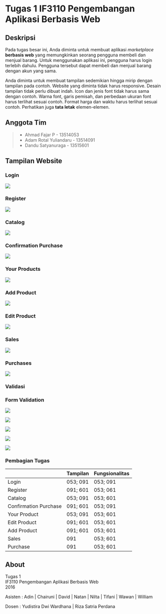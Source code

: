 # Tugas 1 IF3110 Pengembangan Aplikasi Berbasis Web

## Deskripsi

Pada tugas besar ini, Anda diminta untuk membuat aplikasi *marketplace* **berbasis web** yang memungkinkan seorang pengguna membeli dan menjual barang. Untuk menggunakan aplikasi ini, pengguna harus login terlebih dahulu. Pengguna tersebut dapat membeli dan menjual barang dengan akun yang sama.

Anda diminta untuk membuat tampilan sedemikian hingga mirip dengan tampilan pada contoh. Website yang diminta tidak harus responsive. Desain tampilan tidak perlu dibuat indah. Icon dan jenis font tidak harus sama dengan contoh. Warna font, garis pemisah, dan perbedaan ukuran font harus terlihat sesuai contoh. Format harga dan waktu harus terlihat sesuai contoh. Perhatikan juga **tata letak** elemen-elemen.

## Anggota Tim
> * Ahmad Fajar P - 13514053 <br>
> * Adam Rotal Yuliandaru - 13514091 <br>
> * Dandu Satyanuraga - 13515601


## Tampilan Website

### Login

![](mocks/login.png)

### Register

![](mocks/registrasi.png)

### Catalog

![](mocks/catalog.png)

### Confirmation Purchase

![](mocks/confirmation_purchase.png)

### Your Products

![](mocks/your_product.png)

### Add Product

![](mocks/add_product.png)

### Edit Product

![](mocks/update_product.png)

### Sales

![](mocks/sales.png)

### Purchases

![](mocks/purchase.png)

### Validasi

### Form Validation

![](mocks/form_verification.png)

![](mocks/update_verification.png)

![](mocks/purchase_form_verification.png)

![](mocks/purchase_verification.png)

![](mocks/delete_verification.png)


### Pembagian Tugas


|   	                   |        Tampilan  	|       Fungsionalitas     |
|---	                   |---	                |---                       |
|Login    	             |053; 091   	        |053; 091                  |
|Register  	             |091; 601   	        |053; 061                  |
|Catalog   	             |053; 091   	        |053; 601                  |
|Confirmation Purchase   |091; 601    	      |053; 091         	       |
|Your Product            |053; 091            |053; 601                  |   	
|Edit Product            |091; 601            |053; 601                  |   	
|Add Product             |091; 601            |053; 601                  |   	
|Sales                   |091	                |053; 601   	             |   	
|Purchase                |091	                |053; 601                  |


## About
Tugas 1<br>
IF3110 Pengembangan Aplikasi Berbasis Web<br>
2016

Asisten : Adin | Chairuni | David | Natan | Nilta | Tifani | Wawan | William

Dosen : Yudistira Dwi Wardhana | Riza Satria Perdana
